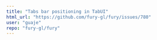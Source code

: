 ```yaml
---
title: "Tabs bar positioning in TabUI"
html_url: "https://github.com/fury-gl/fury/issues/780"
user: "guaje"
repo: "fury-gl/fury"
---
```


